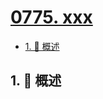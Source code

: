 # [0775. xxx](https://github.com/Tdahuyou/TNotes.leetcode/tree/main/notes/0775.%20xxx)

<!-- region:toc -->

- [1. 📝 概述](#1--概述)

<!-- endregion:toc -->

## 1. 📝 概述
